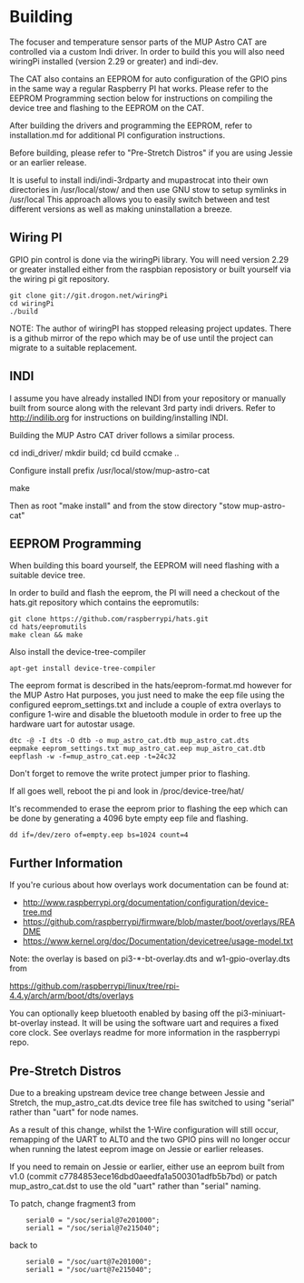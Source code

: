 # Building

The focuser and temperature sensor parts of the MUP Astro CAT are controlled
via a custom Indi driver. In order to build this you will also need wiringPi
installed (version 2.29 or greater) and indi-dev.

The CAT also contains an EEPROM for auto configuration of the GPIO pins
in the same way a regular Raspberry PI hat works. Please refer to the EEPROM
Programming section below for instructions on compiling the device tree and
flashing to the EEPROM on the CAT.

After building the drivers and programming the EEPROM, refer to installation.md
for additional PI configuration instructions.

Before building, please refer to "Pre-Stretch Distros" if you are using Jessie
or an earlier release.

It is useful to install indi/indi-3rdparty and mupastrocat into their own
directories in /usr/local/stow/ and then use GNU stow to setup symlinks in
/usr/local This approach allows you to easily switch between and test
different versions as well as making uninstallation a breeze.

## Wiring PI

GPIO pin control is done via the wiringPi library. You will need version 2.29
or greater installed either from the raspbian reposistory or built yourself via
the wiring pi git repository.

    git clone git://git.drogon.net/wiringPi
    cd wiringPi
    ./build

NOTE: The author of wiringPI has stopped releasing project updates. There is a
github mirror of the repo which may be of use until the project can migrate
to a suitable replacement.

## INDI

I assume you have already installed INDI from your repository or manually
built from source along with the relevant 3rd party indi drivers. Refer to
http://indilib.org for instructions on building/installing INDI.

Building the MUP Astro CAT driver follows a similar process.

  cd indi_driver/
  mkdir build; cd build
  ccmake ..

Configure install prefix /usr/local/stow/mup-astro-cat

  make

Then as root "make install" and from the stow directory "stow mup-astro-cat"

## EEPROM Programming

When building this board yourself, the EEPROM will need flashing with a suitable
device tree.

In order to build and flash the eeprom, the PI will need a checkout of the
hats.git repository which contains the eepromutils:

    git clone https://github.com/raspberrypi/hats.git
    cd hats/eepromutils
    make clean && make

Also install the device-tree-compiler

    apt-get install device-tree-compiler

The eeprom format is described in the hats/eeprom-format.md however for
the MUP Astro Hat purposes, you just need to make the eep file using the
configured eeprom_settings.txt and include a couple of extra overlays
to configure 1-wire and disable the bluetooth module in order to free
up the hardware uart for autostar usage.

    dtc -@ -I dts -O dtb -o mup_astro_cat.dtb mup_astro_cat.dts
    eepmake eeprom_settings.txt mup_astro_cat.eep mup_astro_cat.dtb
    eepflash -w -f=mup_astro_cat.eep -t=24c32

Don't forget to remove the write protect jumper prior to flashing.

If all goes well, reboot the pi and look in /proc/device-tree/hat/

It's recommended to erase the eeprom prior to flashing the eep which can
be done by generating a 4096 byte empty eep file and flashing.

    dd if=/dev/zero of=empty.eep bs=1024 count=4

## Further Information

If you're curious about how overlays work documentation can be found at:

  * http://www.raspberrypi.org/documentation/configuration/device-tree.md
  * https://github.com/raspberrypi/firmware/blob/master/boot/overlays/README
  * https://www.kernel.org/doc/Documentation/devicetree/usage-model.txt

Note: the overlay is based on pi3-\*-bt-overlay.dts and w1-gpio-overlay.dts from

   https://github.com/raspberrypi/linux/tree/rpi-4.4.y/arch/arm/boot/dts/overlays

You can optionally keep bluetooth enabled by basing off the pi3-miniuart-bt-overlay instead.
It will be using the software uart and requires a fixed core clock. See overlays
readme for more information in the raspberrypi repo.


## Pre-Stretch Distros

Due to a breaking upstream device tree change between Jessie and Stretch, the
mup_astro_cat.dts device tree file has switched to using "serial" rather than "uart"
for node names.

As a result of this change, whilst the 1-Wire configuration will still occur, remapping
of the UART to ALT0 and the two GPIO pins will no longer occur when running the latest
eeprom image on Jessie or earlier releases.

If you need to remain on Jessie or earlier, either use an eeprom built from v1.0
(commit c7784853ece16dbd0aeedfa1a500301adfb5b7bd) or patch mup_astro_cat.dst to
use the old "uart" rather than "serial" naming.

To patch, change fragment3 from

```
    serial0 = "/soc/serial@7e201000";
	serial1 = "/soc/serial@7e215040";
```

back to

```
    serial0 = "/soc/uart@7e201000";
    serial1 = "/soc/uart@7e215040";

```
